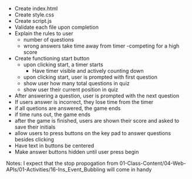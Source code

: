 - Create index.html
- Create style.css
- Create script.js
- Validate each file upon completion
- Explain the rules to user
  - number of questions
  - wrong answers take time away from timer
    -competing for a high score
- Create functioning start button
  - upon clicking start, a timer starts
    - Have timer visible and actively counting down
  - upon clicking start, user is prompted with first question
  - show user how many total questions in quiz
  - show user their current position in quiz
- After answering a question, user is prompted with the next question
- If users answer is incorrect, they lose time from the timer
- if all quetions are answered, the game ends
- if time runs out, the game ends
- after the game is finished, users are shown their score and asked to save their initials
- allow users to press buttons on the key pad to answer questions besides clicking
- Have text in buttons be centered
- Make answer buttons hidden until user press begin

Notes: I expect that the stop propogation from 01-Class-Content/04-Web-APIs/01-Activities/16-Ins_Event_Bubbling will come in handy
